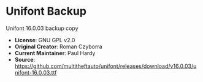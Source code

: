 # Unifont Backup

Unifont 16.0.03 backup copy

- **License**: GNU GPL v2.0  
- **Original Creator**: Roman Czyborra
- **Current Maintainer**: Paul Hardy
- **Source**: https://github.com/multitheftauto/unifont/releases/download/v16.0.03/unifont-16.0.03.ttf

